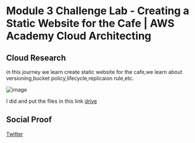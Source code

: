 # Module 3 Challenge Lab - Creating a Static Website for the Cafe | AWS Academy Cloud Architecting

## Cloud Research
in this journey we learn create static website for the cafe,we learn about versioning,bucket policy,lifecycle,replicaion rule,etc.

![image](https://github.com/tiaradwim1306/100daysofcloud/assets/120786669/6b926ac3-3e79-42f8-93b2-ee989a10fde3)

I did and put the files in this link [drive](https://docs.google.com/document/d/1xPW_V4Dx0meciLWVblfefwnJPaDInTcR/edit?usp=sharing&ouid=114505995848904260773&rtpof=true&sd=true)

## Social Proof

[Twitter](https://twitter.com/tiaradwim1306/status/1681127696724791297)
